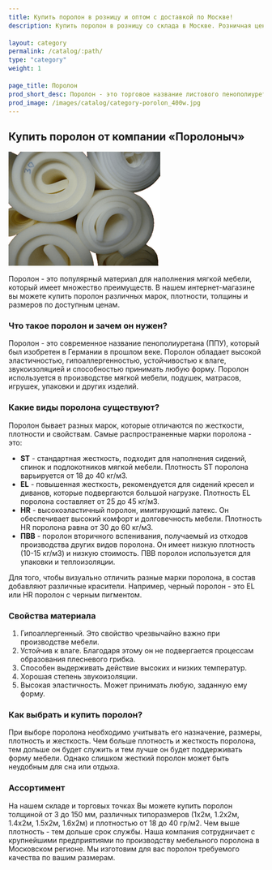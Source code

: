 ```yaml
---
title: Купить поролон в розницу и оптом с доставкой по Москве!
description: Купить поролон в розницу со склада в Москве. Розничная цена листового поролона в интернет-магазине Поролоныча.

layout: category
permalink: /catalog/:path/
type: "category"
weight: 1

page_title: Поролон
prod_short_desc: Поролон - это торговое название листового пенополиуретана. Наименование "Поролон", ставшее для нас столь привычным, в действительности является торговым названием эластичного пенополиуретана...
prod_image: /images/catalog/category-porolon_400w.jpg
---
```

## Купить поролон от компании «Поролоныч»
<img class="image right" loading="lazy" src="/images/porolon_foto.png" alt="Поролон купить в розницу"/>

Поролон - это популярный материал для наполнения мягкой мебели, который имеет множество преимуществ. В нашем интернет-магазине вы можете купить поролон различных марок, плотности, толщины и размеров по доступным ценам.

### Что такое поролон и зачем он нужен?

Поролон - это современное название пенополиуретана (ППУ), который был изобретен в Германии в прошлом веке. Поролон обладает высокой эластичностью, гипоаллергенностью, устойчивостью к влаге, звукоизоляцией и способностью принимать любую форму. Поролон используется в производстве мягкой мебели, подушек, матрасов, игрушек, упаковки и других изделий.

### Какие виды поролона существуют?

Поролон бывает разных марок, которые отличаются по жесткости, плотности и свойствам. Самые распространенные марки поролона - это:

- **ST** - стандартная жесткость, подходит для наполнения сидений, спинок и подлокотников мягкой мебели. Плотность ST поролона варьируется от 18 до 40 кг/м3.
- **EL** - повышенная жесткость, рекомендуется для сидений кресел и диванов, которые подвергаются большой нагрузке. Плотность EL поролона составляет от 25 до 45 кг/м3.
- **HR** - высокоэластичный поролон, имитирующий латекс. Он обеспечивает высокий комфорт и долговечность мебели. Плотность HR поролона равна от 30 до 60 кг/м3.
- **ПВВ** - поролон вторичного вспенивания, получаемый из отходов производства других видов поролона. Он имеет низкую плотность (10-15 кг/м3) и низкую стоимость. ПВВ поролон используется для упаковки и теплоизоляции.

Для того, чтобы визуально отличить разные марки поролона, в состав добавляют различные красители. Например, черный поролон - это EL или HR поролон с черным пигментом.

### Свойства материала

1. Гипоаллергенный. Это свойство чрезвычайно важно при производстве мебели.
2. Устойчив к влаге. Благодаря этому он не подвергается процессам образования плесневого грибка.
3. Способен выдерживать действие высоких и низких температур.
4. Хорошая степень звукоизоляции.
5. Высокая эластичность. Может принимать любую, заданную ему форму.

### Как выбрать и купить поролон?

При выборе поролона необходимо учитывать его назначение, размеры, плотность и жесткость. Чем больше плотность и жесткость поролона, тем дольше он будет служить и тем лучше он будет поддерживать форму мебели. Однако слишком жесткий поролон может быть неудобным для сна или отдыха.

### Ассортимент

На нашем складе и торговых точках Вы можете купить поролон толщиной от 3 до 150 мм, различных типоразмеров (1х2м, 1.2х2м, 1.4х2м, 1.5х2м, 1.6х2м) и плотностью от 18 до 40 гр/м2. Чем выше плотность - тем дольше срок службы. Наша компания сотрудничает с крупнейшими предприятиями по производству мебельного поролона в Московском регионе. Мы изготовим для вас поролон требуемого качества по вашим размерам.